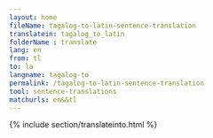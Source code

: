 ```yaml
---
layout: home
fileName: tagalog-to-latin-sentence-translation
translatein: tagalog_to_latin
folderName : translate
lang: en
from: tl
to: la
langname: tagalog-to
permalink: /tagalog-to-latin-sentence-translation
tool: sentence-translations
matchurls: en&&tl
---
```

{% include section/translateinto.html %}
